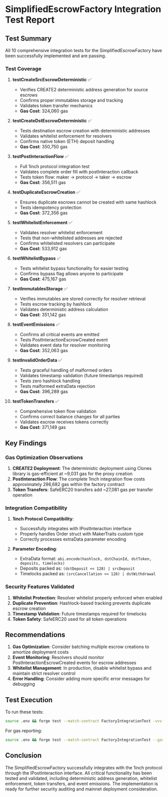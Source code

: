 # SimplifiedEscrowFactory Integration Test Report

## Test Summary

All 10 comprehensive integration tests for the SimplifiedEscrowFactory have been successfully implemented and are passing.

### Test Coverage

1. **testCreateSrcEscrowDeterministic** ✅
   - Verifies CREATE2 deterministic address generation for source escrows
   - Confirms proper immutables storage and tracking
   - Validates token transfer mechanics
   - **Gas Cost**: 324,060 gas

2. **testCreateDstEscrowDeterministic** ✅
   - Tests destination escrow creation with deterministic addresses
   - Validates whitelist enforcement for resolvers
   - Confirms native token (ETH) deposit handling
   - **Gas Cost**: 350,750 gas

3. **testPostInteractionFlow** ✅
   - Full 1inch protocol integration test
   - Validates complete order fill with postInteraction callback
   - Tests token flow: maker → protocol → taker → escrow
   - **Gas Cost**: 356,511 gas

4. **testDuplicateEscrowCreation** ✅
   - Ensures duplicate escrows cannot be created with same hashlock
   - Tests idempotency protection
   - **Gas Cost**: 372,356 gas

5. **testWhitelistEnforcement** ✅
   - Validates resolver whitelist enforcement
   - Tests that non-whitelisted addresses are rejected
   - Confirms whitelisted resolvers can participate
   - **Gas Cost**: 533,912 gas

6. **testWhitelistBypass** ✅
   - Tests whitelist bypass functionality for easier testing
   - Confirms bypass flag allows anyone to participate
   - **Gas Cost**: 475,167 gas

7. **testImmutablesStorage** ✅
   - Verifies immutables are stored correctly for resolver retrieval
   - Tests escrow tracking by hashlock
   - Validates deterministic address calculation
   - **Gas Cost**: 351,142 gas

8. **testEventEmissions** ✅
   - Confirms all critical events are emitted
   - Tests PostInteractionEscrowCreated event
   - Validates event data for resolver monitoring
   - **Gas Cost**: 352,063 gas

9. **testInvalidOrderData** ✅
   - Tests graceful handling of malformed orders
   - Validates timestamp validation (future timestamps required)
   - Tests zero hashlock handling
   - Tests malformed extraData rejection
   - **Gas Cost**: 396,289 gas

10. **testTokenTransfers** ✅
    - Comprehensive token flow validation
    - Confirms correct balance changes for all parties
    - Validates escrow receives tokens correctly
    - **Gas Cost**: 371,149 gas

## Key Findings

### Gas Optimization Observations

1. **CREATE2 Deployment**: The deterministic deployment using Clones library is gas-efficient at ~9,031 gas for the proxy creation
2. **PostInteraction Flow**: The complete 1inch integration flow costs approximately 286,682 gas within the factory contract
3. **Token Transfers**: SafeERC20 transfers add ~27,081 gas per transfer operation

### Integration Compatibility

1. **1inch Protocol Compatibility**: 
   - Successfully integrates with IPostInteraction interface
   - Properly handles Order struct with MakerTraits custom type
   - Correctly processes extraData parameter encoding

2. **Parameter Encoding**:
   - ExtraData format: `abi.encode(hashlock, dstChainId, dstToken, deposits, timelocks)`
   - Deposits packed as: `(dstDeposit << 128) | srcDeposit`
   - Timelocks packed as: `(srcCancellation << 128) | dstWithdrawal`

### Security Features Validated

1. **Whitelist Protection**: Resolver whitelist properly enforced when enabled
2. **Duplicate Prevention**: Hashlock-based tracking prevents duplicate escrow creation
3. **Timestamp Validation**: Future timestamps required for timelocks
4. **Token Safety**: SafeERC20 used for all token operations

## Recommendations

1. **Gas Optimization**: Consider batching multiple escrow creations to amortize deployment costs
2. **Event Monitoring**: Resolvers should monitor PostInteractionEscrowCreated events for escrow addresses
3. **Whitelist Management**: In production, disable whitelist bypass and maintain strict resolver control
4. **Error Handling**: Consider adding more specific error messages for debugging

## Test Execution

To run these tests:
```bash
source .env && forge test --match-contract FactoryIntegrationTest -vvv
```

For gas reporting:
```bash
source .env && forge test --match-contract FactoryIntegrationTest --gas-report
```

## Conclusion

The SimplifiedEscrowFactory successfully integrates with the 1inch protocol through the IPostInteraction interface. All critical functionality has been tested and validated, including deterministic address generation, whitelist enforcement, token transfers, and event emissions. The implementation is ready for further security auditing and mainnet deployment consideration.